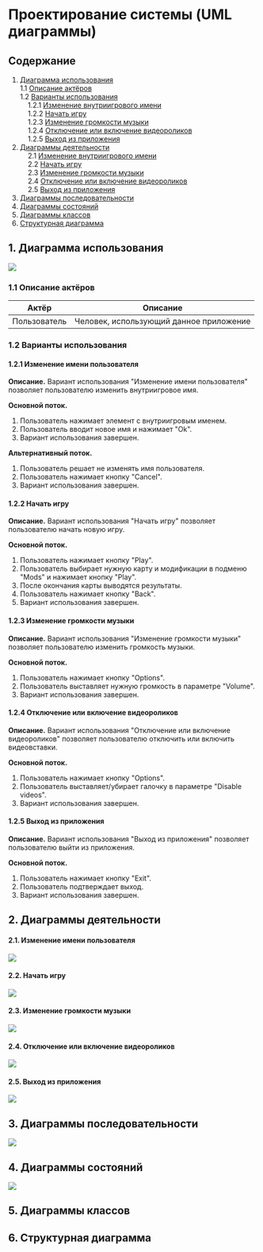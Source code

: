 ﻿# Проектирование системы (UML диаграммы)
## Содержание
1. [Диаграмма использования](#P1) <br>
1.1 [Описание актёров](#P1.1) <br>
1.2 [Варианты использования](#P1.2) <br>
&nbsp;&nbsp;&nbsp;&nbsp;1.2.1 [Изменение внутриигрового имени](#P1.2.1) <br>
&nbsp;&nbsp;&nbsp;&nbsp;1.2.2 [Начать игру](#P1.2.2) <br>
&nbsp;&nbsp;&nbsp;&nbsp;1.2.3 [Изменение громкости музыки](#P1.2.3) <br>
&nbsp;&nbsp;&nbsp;&nbsp;1.2.4 [Отключение или включение видеороликов](#P1.2.4) <br>
&nbsp;&nbsp;&nbsp;&nbsp;1.2.5 [Выход из приложения](#P1.2.5)
2. [Диаграммы деятельности](#P2) <br>
&nbsp;&nbsp;&nbsp;&nbsp;2.1 [Изменение внутриигрового имени](#P2.1) <br>
&nbsp;&nbsp;&nbsp;&nbsp;2.2 [Начать игру](#P2.2) <br>
&nbsp;&nbsp;&nbsp;&nbsp;2.3 [Изменение громкости музыки](#P2.3) <br>
&nbsp;&nbsp;&nbsp;&nbsp;2.4 [Отключение или включение видеороликов](#P2.4) <br>
&nbsp;&nbsp;&nbsp;&nbsp;2.5 [Выход из приложения](#P2.5)
3. [Диаграммы последовательности](#P3)
4. [Диаграммы состояний](#P4)
5. [Диаграммы классов](#P5)
6. [Структурная диаграмма](#P6)
## <a name="P1">1. Диаграмма использования</a>
<img src="https://github.com/FolMing/Tosu-new/blob/master/docs/img/Use-case.PNG"></img>
### <a name="P1.1">1.1 Описание актёров</a>
| Актёр | Описание |
| :-------: | :-------: |
| Пользователь | Человек, использующий данное приложение |
### <a name="P1.2">1.2 Варианты использования</a>
#### <a name="P1.2.1">1.2.1 Изменение имени пользователя</a>
**Описание.** Вариант использования "Изменение имени пользователя" позволяет пользователю изменить внутриигровое имя. <br>

**Основной поток.**
1. Пользователь нажимает элемент с внутриигровым именем. <br>
2. Пользователь вводит новое имя и нажимает "Ok". <br>
3. Вариант использования завершен. <br>

**Альтернативный поток.**
1. Пользователь решает не изменять имя пользователя. <br>
2. Пользователь нажимает кнопку "Cancel". <br>
3. Вариант использования завершен. <br>

#### <a name="P1.2.2">1.2.2 Начать игру</a>
**Описание.** Вариант использования "Начать игру" позволяет пользователю начать новую игру. <br>

**Основной поток.**
1. Пользователь нажимает кнопку "Play". <br>
2. Пользователь выбирает нужную карту и модификации в подменю "Mods" и нажимает кнопку "Play". <br>
3. После окончания карты выводятся результаты. <br>
4. Пользователь нажимает кнопку "Back". <br>
5. Вариант использования завершен. <br>

#### <a name="P1.2.3">1.2.3 Изменение громкости музыки</a>
**Описание.** Вариант использования "Изменение громкости музыки" позволяет пользователю изменить громкость музыки. <br>

**Основной поток.**
1. Пользователь нажимает кнопку "Options". <br>
2. Пользователь выставляет нужную громкость в параметре "Volume". <br>
3. Вариант использования завершен. <br>

#### <a name="P1.2.4">1.2.4 Отключение или включение видеороликов</a>
**Описание.** Вариант использования "Отключение или включение видеороликов" позволяет пользователю отключить или включить видеовставки. <br>

**Основной поток.**
1. Пользователь нажимает кнопку "Options". <br>
2. Пользователь выставляет/убирает галочку в параметре "Disable videos". <br>
3. Вариант использования завершен. <br>

#### <a name="P1.2.5">1.2.5 Выход из приложения</a>
**Описание.** Вариант использования "Выход из приложения" позволяет пользователю выйти из приложения. <br>

**Основной поток.**
1. Пользователь нажимает кнопку "Exit". <br>
2. Пользователь подтверждает выход. <br>
3. Вариант использования завершен. <br>

## <a name="P2">2. Диаграммы деятельности</a>
#### <a name="P2.1">2.1. Изменение имени пользователя</a>
<img src="https://github.com/FolMing/Tosu-new/blob/master/docs/img/Activity ingame rename.PNG"></img>
#### <a name="P2.2">2.2. Начать игру</a>
<img src="https://github.com/FolMing/Tosu-new/blob/master/docs/img/Activity play.PNG"></img>
#### <a name="P2.3">2.3. Изменение громкости музыки</a>
<img src="https://github.com/FolMing/Tosu-new/blob/master/docs/img/Activity volume.PNG"></img>
#### <a name="P2.4">2.4. Отключение или включение видеороликов</a>
<img src="https://github.com/FolMing/Tosu-new/blob/master/docs/img/Activity videos.PNG"></img>
#### <a name="P2.5">2.5. Выход из приложения</a>
<img src="https://github.com/FolMing/Tosu-new/blob/master/docs/img/Activity exit.PNG"></img>
## <a name="P3">3. Диаграммы последовательности</a>
<img src="https://github.com/FolMing/Tosu-new/blob/master/docs/img/Sequence.png"></img>
## <a name="P4">4. Диаграммы состояний</a>
<img src="https://github.com/FolMing/Tosu-new/blob/master/docs/img/State.png"></img>
## <a name="P5">5. Диаграммы классов</a>
## <a name="P6">6. Структурная диаграмма</a>
